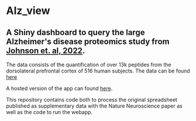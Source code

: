 # Alz_view

## A Shiny dashboard to query the large Alzheimer's disease proteomics study from [Johnson et. al, 2022](%5Bhttps://www.nature.com/articles/s41593-021-00999-y%5D(https://www.nature.com/articles/s41593-021-00999-y%22,)).

The data consists of the quantification of over 13k peptides from the dorsolateral prefrontal cortex of 516 human subjects. The data can be found [here](https://static-content.springer.com/esm/art%3A10.1038%2Fs41593-021-00999-y/MediaObjects/41593_2021_999_MOESM3_ESM.xlsx)

A hosted version of the app can found [here](https://wtoddfarmer.shinyapps.io/alz_view/).

This repository contains code both to process the original spreadsheet published as supplementary data with the Nature Neuroscience paper as well as the code to run the webapp.
